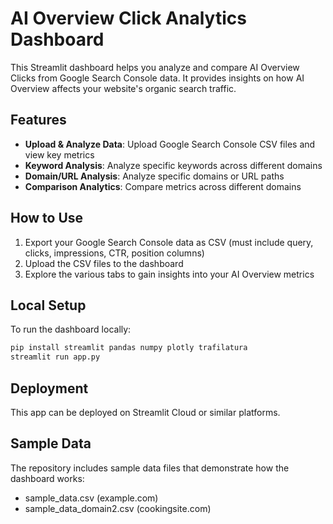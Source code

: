 # AI Overview Click Analytics Dashboard

This Streamlit dashboard helps you analyze and compare AI Overview Clicks from Google Search Console data. It provides insights on how AI Overview affects your website's organic search traffic.

## Features

- **Upload & Analyze Data**: Upload Google Search Console CSV files and view key metrics
- **Keyword Analysis**: Analyze specific keywords across different domains
- **Domain/URL Analysis**: Analyze specific domains or URL paths
- **Comparison Analytics**: Compare metrics across different domains

## How to Use

1. Export your Google Search Console data as CSV (must include query, clicks, impressions, CTR, position columns)
2. Upload the CSV files to the dashboard
3. Explore the various tabs to gain insights into your AI Overview metrics

## Local Setup

To run the dashboard locally:

```bash
pip install streamlit pandas numpy plotly trafilatura
streamlit run app.py
```

## Deployment

This app can be deployed on Streamlit Cloud or similar platforms.

## Sample Data

The repository includes sample data files that demonstrate how the dashboard works:
- sample_data.csv (example.com)
- sample_data_domain2.csv (cookingsite.com)